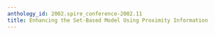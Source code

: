 ```yaml
---
anthology_id: 2002.spire_conference-2002.11
title: Enhancing the Set-Based Model Using Proximity Information
---
```

